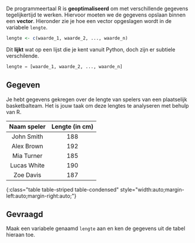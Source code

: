 De programmeertaal R is **geoptimaliseerd** om met verschillende gegevens tegelijkertijd te werken. Hiervoor moeten we de gegevens opslaan binnen een **vector**. Hieronder zie je hoe een vector opgeslagen wordt in de variabele `lengte`.

```R
lengte <- c(waarde_1, waarde_2, ..., waarde_n)
```

Dit **lijkt** wat op een lijst die je kent vanuit Python, doch zijn er subtiele verschilende.

```python
lengte = [waarde_1, waarde_2, ..., waarde_n]
```

## Gegeven

Je hebt gegevens gekregen over de lengte van spelers van een plaatselijk basketbalteam. Het is jouw taak om deze lengtes te analyseren met behulp van R.

| Naam speler | Lengte (in cm) |
|:--------:|:-------------:|
| John Smith | 188 |
| Alex Brown | 192 |
| Mia Turner | 185 |
| Lucas White | 190 |
| Zoe Davis | 187 |
{:class="table table-striped table-condensed" style="width:auto;margin-left:auto;margin-right:auto;"}

## Gevraagd
Maak een variabele genaamd `lengte` aan en ken de gegevens uit de tabel hieraan toe.

